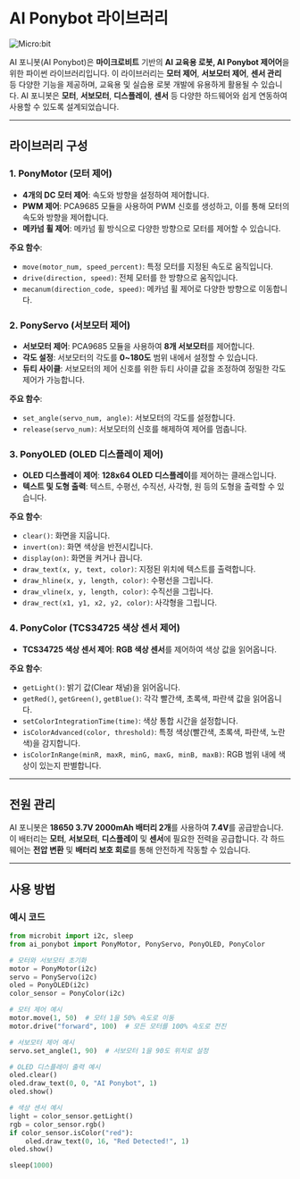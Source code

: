 # AI Ponybot 라이브러리
![Micro:bit](https://img.shields.io/badge/platform-micro%3Abit-blue?logo=microbit)

AI 포니봇(AI Ponybot)은 **마이크로비트** 기반의 **AI 교육용 로봇, AI Ponybot 제어어**을 위한 파이썬 라이브러리입니다. 이 라이브러리는 **모터 제어**, **서보모터 제어**, **센서 관리** 등 다양한 기능을 제공하며, 교육용 및 실습용 로봇 개발에 유용하게 활용될 수 있습니다. AI 포니봇은 **모터**, **서보모터**, **디스플레이**, **센서** 등 다양한 하드웨어와 쉽게 연동하여 사용할 수 있도록 설계되었습니다.

---

## 라이브러리 구성

### 1. **PonyMotor (모터 제어)**

- **4개의 DC 모터 제어**: 속도와 방향을 설정하여 제어합니다.
- **PWM 제어**: PCA9685 모듈을 사용하여 PWM 신호를 생성하고, 이를 통해 모터의 속도와 방향을 제어합니다.
- **메카넘 휠 제어**: 메카넘 휠 방식으로 다양한 방향으로 모터를 제어할 수 있습니다.

**주요 함수**:
- `move(motor_num, speed_percent)`: 특정 모터를 지정된 속도로 움직입니다.
- `drive(direction, speed)`: 전체 모터를 한 방향으로 움직입니다.
- `mecanum(direction_code, speed)`: 메카넘 휠 제어로 다양한 방향으로 이동합니다.

### 2. **PonyServo (서보모터 제어)**

- **서보모터 제어**: PCA9685 모듈을 사용하여 **8개 서보모터**를 제어합니다.
- **각도 설정**: 서보모터의 각도를 **0~180도** 범위 내에서 설정할 수 있습니다.
- **듀티 사이클**: 서보모터의 제어 신호를 위한 듀티 사이클 값을 조정하여 정밀한 각도 제어가 가능합니다.

**주요 함수**:
- `set_angle(servo_num, angle)`: 서보모터의 각도를 설정합니다.
- `release(servo_num)`: 서보모터의 신호를 해제하여 제어를 멈춥니다.

### 3. **PonyOLED (OLED 디스플레이 제어)**

- **OLED 디스플레이 제어**: **128x64 OLED 디스플레이**를 제어하는 클래스입니다.
- **텍스트 및 도형 출력**: 텍스트, 수평선, 수직선, 사각형, 원 등의 도형을 출력할 수 있습니다.

**주요 함수**:
- `clear()`: 화면을 지웁니다.
- `invert(on)`: 화면 색상을 반전시킵니다.
- `display(on)`: 화면을 켜거나 끕니다.
- `draw_text(x, y, text, color)`: 지정된 위치에 텍스트를 출력합니다.
- `draw_hline(x, y, length, color)`: 수평선을 그립니다.
- `draw_vline(x, y, length, color)`: 수직선을 그립니다.
- `draw_rect(x1, y1, x2, y2, color)`: 사각형을 그립니다.

### 4. **PonyColor (TCS34725 색상 센서 제어)**

- **TCS34725 색상 센서 제어**: **RGB 색상 센서**를 제어하여 색상 값을 읽어옵니다.

**주요 함수**:
- `getLight()`: 밝기 값(Clear 채널)을 읽어옵니다.
- `getRed()`, `getGreen()`, `getBlue()`: 각각 빨간색, 초록색, 파란색 값을 읽어옵니다.
- `setColorIntegrationTime(time)`: 색상 통합 시간을 설정합니다.
- `isColorAdvanced(color, threshold)`: 특정 색상(빨간색, 초록색, 파란색, 노란색)을 감지합니다.
- `isColorInRange(minR, maxR, minG, maxG, minB, maxB)`: RGB 범위 내에 색상이 있는지 판별합니다.

---

## 전원 관리

AI 포니봇은 **18650 3.7V 2000mAh 배터리 2개**를 사용하여 **7.4V**를 공급받습니다. 이 배터리는 **모터**, **서보모터**, **디스플레이** 및 **센서**에 필요한 전력을 공급합니다. 각 하드웨어는 **전압 변환** 및 **배터리 보호 회로**를 통해 안전하게 작동할 수 있습니다.

---

## 사용 방법

### 예시 코드

```python
from microbit import i2c, sleep
from ai_ponybot import PonyMotor, PonyServo, PonyOLED, PonyColor

# 모터와 서보모터 초기화
motor = PonyMotor(i2c)
servo = PonyServo(i2c)
oled = PonyOLED(i2c)
color_sensor = PonyColor(i2c)

# 모터 제어 예시
motor.move(1, 50)  # 모터 1을 50% 속도로 이동
motor.drive("forward", 100)  # 모든 모터를 100% 속도로 전진

# 서보모터 제어 예시
servo.set_angle(1, 90)  # 서보모터 1을 90도 위치로 설정

# OLED 디스플레이 출력 예시
oled.clear()
oled.draw_text(0, 0, "AI Ponybot", 1)
oled.show()

# 색상 센서 예시
light = color_sensor.getLight()
rgb = color_sensor.rgb()
if color_sensor.isColor("red"):
    oled.draw_text(0, 16, "Red Detected!", 1)
oled.show()

sleep(1000)
